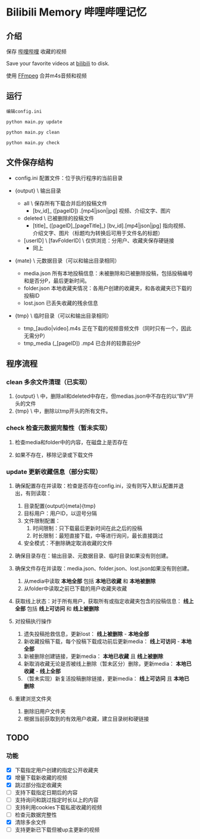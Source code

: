 # Bilibili Memory 哔哩哔哩记忆

## 介绍

保存 [哔哩哔哩](https://www.bilibili.com/) 收藏的视频

Save your favorite videos at [bilibili](https://www.bilibili.com/) to disk.

使用 [FFmpeg](http://ffmpeg.org/) 合并m4s音频和视频

## 运行

```
编辑config.ini

python main.py update

python main.py clean

python main.py check

```

## 文件保存结构

* config.ini 配置文件：位于执行程序的当前目录


* {output} \ 输出目录
    * all \ 保存所有下载合并后的投稿文件
        * [bv_id]\_ \([pageID]\) .[mp4|json|jpg] 视频、介绍文字、图片
    * deleted \ 已被删除的投稿文件
        * [title]\_ \([pageID]\_[pageTitle]\_\) [bv_id].[mp4|json|jpg] 指向视频、介绍文字、图片（标题均为转换后可用于文件名的标题）
    * [userID] \\ [favFolderID] \\ 仅供浏览：分用户、收藏夹保存硬链接
        * 同上


* {mate} \ 元数据目录（可以和输出目录相同）
    * media.json 所有本地投稿信息：未被删除和已被删除投稿，包括投稿编号和是否分P，最后更新时间。
    * folder.json 本地收藏夹情况：各用户创建的收藏夹，和各收藏夹已下载的投稿ID
    * lost.json 已丢失收藏的残余信息


* {tmp} \ 临时目录（可以和输出目录相同）
    * tmp_[audio|video].m4s 正在下载的视频音频文件（同时只有一个，因此无需分P）
    * tmp_media \(_[pageID]\) .mp4 已合并的较靠前分P

## 程序流程

### clean 多余文件清理（已实现）

1. {output} \ 中，删除all和deleted中存在，但medias.json中不存在的以“BV”开头的文件
2. {tmp} \ 中，删除以tmp开头的所有文件。

### check 检查元数据完整性（暂未实现）

1. 检查media和folder中的内容，在磁盘上是否存在

2. 如果不存在，移除记录或下载文件

### update 更新收藏信息（部分实现）

1. 确保配置存在并读取：检查是否存在config.ini，没有则写入默认配置并退出，有则读取：
    1. 目录配置{output}{meta}{tmp}
    2. 目标用户：用户ID，以逗号分隔
    3. 文件限制配置：
        1. 时间限制：只下载最后更新时间在此之后的投稿
        2. 时长限制：最短直接下载，中等进行询问，最长直接跳过
    4. 安全模式：不删除确定取消收藏的文件
2. 确保目录存在：输出目录、元数据目录、临时目录如果没有则创建。
3. 确保文件存在并读取：media.json、folder.json、lost.json如果没有则创建。
    1. 从media中读取 **本地全部** 包括 **本地已收藏** 和 **本地被删除**
    2. 从folder中读取之前已下载的用户收藏夹收藏
4. 获取线上状态：对于所有用户，获取所有或指定收藏夹包含的投稿信息：
   **线上全部** 包括 **线上可访问** 和 **线上被删除**

5. 对投稿执行操作
    1. 遗失投稿抢救信息，更新lost： **线上被删除** - **本地全部**
    2. 新收藏投稿下载，每个投稿下载成功前后更新media： **线上可访问** - **本地全部**
    4. 新被删除创建链接，更新media： **本地已收藏** 且 **线上被删除**
    5. 新取消收藏无论是否被线上删除（暂未区分）删除，更新media： **本地已收藏** - **线上全部**
    6. （暂未实现）新复活投稿删除链接，更新media： **线上可访问** 且 **本地已删除**

6. 重建浏览文件夹
    1. 删除旧用户文件夹
    2. 根据当前获取到的有效用户收藏，建立目录树和硬链接

## TODO

### 功能

- [x] 下载指定用户创建的指定公开收藏夹
- [x] 增量下载新收藏的视频
- [x] 跳过部分指定收藏夹
- [ ] 支持下载指定日期后的内容
- [ ] 支持询问和跳过指定时长以上的内容
- [ ] 支持利用cookies下载私密收藏的视频
- [ ] 检查元数据完整性
- [x] 清除多余文件
- [ ] 支持更新已下载但被up主更新的视频
